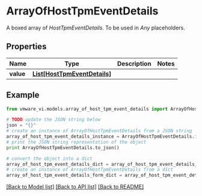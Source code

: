 # ArrayOfHostTpmEventDetails

A boxed array of *HostTpmEventDetails*. To be used in *Any* placeholders. 

## Properties
Name | Type | Description | Notes
------------ | ------------- | ------------- | -------------
**value** | [**List[HostTpmEventDetails]**](HostTpmEventDetails.md) |  | 

## Example

```python
from vmware_vi.models.array_of_host_tpm_event_details import ArrayOfHostTpmEventDetails

# TODO update the JSON string below
json = "{}"
# create an instance of ArrayOfHostTpmEventDetails from a JSON string
array_of_host_tpm_event_details_instance = ArrayOfHostTpmEventDetails.from_json(json)
# print the JSON string representation of the object
print ArrayOfHostTpmEventDetails.to_json()

# convert the object into a dict
array_of_host_tpm_event_details_dict = array_of_host_tpm_event_details_instance.to_dict()
# create an instance of ArrayOfHostTpmEventDetails from a dict
array_of_host_tpm_event_details_form_dict = array_of_host_tpm_event_details.from_dict(array_of_host_tpm_event_details_dict)
```
[[Back to Model list]](../README.md#documentation-for-models) [[Back to API list]](../README.md#documentation-for-api-endpoints) [[Back to README]](../README.md)


